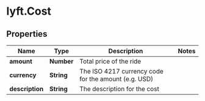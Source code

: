 # lyft.Cost

## Properties
Name | Type | Description | Notes
------------ | ------------- | ------------- | -------------
**amount** | **Number** | Total price of the ride | 
**currency** | **String** | The ISO 4217 currency code for the amount (e.g. USD) | 
**description** | **String** | The description for the cost | 


